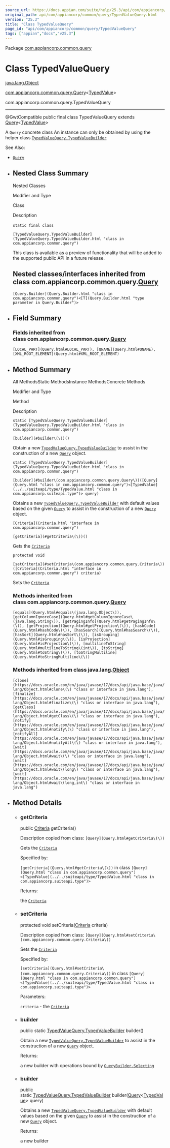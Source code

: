 ```yaml
---
source_url: https://docs.appian.com/suite/help/25.3/api/com/appiancorp/common/query/TypedValueQuery.html
original_path: api/com/appiancorp/common/query/TypedValueQuery.html
version: "25.3"
title: "Class TypedValueQuery"
page_id: "api/com/appiancorp/common/query/TypedValueQuery"
tags: ["appian","docs","v25.3"]
---
```



Package [com.appiancorp.common.query](package-summary.html)

# Class TypedValueQuery

[java.lang.Object](https://docs.oracle.com/en/java/javase/17/docs/api/java.base/java/lang/Object.html "class or interface in java.lang")

[com.appiancorp.common.query.Query](Query.html "class in com.appiancorp.common.query")<[TypedValue](../../suiteapi/type/TypedValue.html "class in com.appiancorp.suiteapi.type")\>

com.appiancorp.common.query.TypedValueQuery

* * *

@GwtCompatible public final class TypedValueQuery extends [Query](Query.html "class in com.appiancorp.common.query")<[TypedValue](../../suiteapi/type/TypedValue.html "class in com.appiancorp.suiteapi.type")\>

A `Query` concrete class An instance can only be obtained by using the helper class [`TypedValueQuery.TypedValueBuilder`](TypedValueQuery.TypedValueBuilder.html "class in com.appiancorp.common.query")

See Also:

-   [`Query`](Query.html "class in com.appiancorp.common.query")

-   ## Nested Class Summary

    Nested Classes

    Modifier and Type

    Class

    Description

    `static final class` 

    `[TypedValueQuery.TypedValueBuilder](TypedValueQuery.TypedValueBuilder.html "class in com.appiancorp.common.query")`

    This class is available as a preview of functionality that will be added to the supported public API in a future release.

    ## Nested classes/interfaces inherited from class com.appiancorp.common.query.[Query](Query.html "class in com.appiancorp.common.query")

    `[Query.Builder](Query.Builder.html "class in com.appiancorp.common.query")<[T](Query.Builder.html "type parameter in Query.Builder")>`

-   ## Field Summary

    ### Fields inherited from class com.appiancorp.common.query.[Query](Query.html "class in com.appiancorp.common.query")

    `[LOCAL_PART](Query.html#LOCAL_PART), [QNAME](Query.html#QNAME), [XML_ROOT_ELEMENT](Query.html#XML_ROOT_ELEMENT)`

-   ## Method Summary

    All MethodsStatic MethodsInstance MethodsConcrete Methods

    Modifier and Type

    Method

    Description

    `static [TypedValueQuery.TypedValueBuilder](TypedValueQuery.TypedValueBuilder.html "class in com.appiancorp.common.query")`

    `[builder](#builder\(\))()`

    Obtain a new [`TypedValueQuery.TypedValueBuilder`](TypedValueQuery.TypedValueBuilder.html "class in com.appiancorp.common.query") to assist in the construction of a new [`Query`](Query.html "class in com.appiancorp.common.query") object.

    `static [TypedValueQuery.TypedValueBuilder](TypedValueQuery.TypedValueBuilder.html "class in com.appiancorp.common.query")`

    `[builder](#builder\(com.appiancorp.common.query.Query\))([Query](Query.html "class in com.appiancorp.common.query")<[TypedValue](../../suiteapi/type/TypedValue.html "class in com.appiancorp.suiteapi.type")> query)`

    Obtains a new [`TypedValueQuery.TypedValueBuilder`](TypedValueQuery.TypedValueBuilder.html "class in com.appiancorp.common.query") with default values based on the given [`Query`](Query.html "class in com.appiancorp.common.query") to assist in the construction of a new [`Query`](Query.html "class in com.appiancorp.common.query") object.

    `[Criteria](Criteria.html "interface in com.appiancorp.common.query")`

    `[getCriteria](#getCriteria\(\))()`

    Gets the [`Criteria`](Criteria.html "interface in com.appiancorp.common.query")

    `protected void`

    `[setCriteria](#setCriteria\(com.appiancorp.common.query.Criteria\))([Criteria](Criteria.html "interface in com.appiancorp.common.query") criteria)`

    Sets the [`Criteria`](Criteria.html "interface in com.appiancorp.common.query")

    ### Methods inherited from class com.appiancorp.common.query.[Query](Query.html "class in com.appiancorp.common.query")

    `[equals](Query.html#equals\(java.lang.Object\)), [getColumnIgnoreCase](Query.html#getColumnIgnoreCase\(java.lang.String\)), [getPagingInfo](Query.html#getPagingInfo\(\)), [getProjection](Query.html#getProjection\(\)), [hashCode](Query.html#hashCode\(\)), [hasSearch](Query.html#hasSearch\(\)), [hasSort](Query.html#hasSort\(\)), [isGrouping](Query.html#isGrouping\(\)), [isProjection](Query.html#isProjection\(\)), [multilineToString](Query.html#multilineToString\(int\)), [toString](Query.html#toString\(\)), [toStringMultiline](Query.html#toStringMultiline\(\))`

    ### Methods inherited from class java.lang.[Object](https://docs.oracle.com/en/java/javase/17/docs/api/java.base/java/lang/Object.html "class or interface in java.lang")

    `[clone](https://docs.oracle.com/en/java/javase/17/docs/api/java.base/java/lang/Object.html#clone\(\) "class or interface in java.lang"), [finalize](https://docs.oracle.com/en/java/javase/17/docs/api/java.base/java/lang/Object.html#finalize\(\) "class or interface in java.lang"), [getClass](https://docs.oracle.com/en/java/javase/17/docs/api/java.base/java/lang/Object.html#getClass\(\) "class or interface in java.lang"), [notify](https://docs.oracle.com/en/java/javase/17/docs/api/java.base/java/lang/Object.html#notify\(\) "class or interface in java.lang"), [notifyAll](https://docs.oracle.com/en/java/javase/17/docs/api/java.base/java/lang/Object.html#notifyAll\(\) "class or interface in java.lang"), [wait](https://docs.oracle.com/en/java/javase/17/docs/api/java.base/java/lang/Object.html#wait\(\) "class or interface in java.lang"), [wait](https://docs.oracle.com/en/java/javase/17/docs/api/java.base/java/lang/Object.html#wait\(long\) "class or interface in java.lang"), [wait](https://docs.oracle.com/en/java/javase/17/docs/api/java.base/java/lang/Object.html#wait\(long,int\) "class or interface in java.lang")`

-   ## Method Details

    -   ### getCriteria

        public [Criteria](Criteria.html "interface in com.appiancorp.common.query") getCriteria()

        Description copied from class: `[Query](Query.html#getCriteria\(\))`

        Gets the [`Criteria`](Criteria.html "interface in com.appiancorp.common.query")

        Specified by:

        `[getCriteria](Query.html#getCriteria\(\))` in class `[Query](Query.html "class in com.appiancorp.common.query")<[TypedValue](../../suiteapi/type/TypedValue.html "class in com.appiancorp.suiteapi.type")>`

        Returns:

        the [`Criteria`](Criteria.html "interface in com.appiancorp.common.query")

    -   ### setCriteria

        protected void setCriteria([Criteria](Criteria.html "interface in com.appiancorp.common.query") criteria)

        Description copied from class: `[Query](Query.html#setCriteria\(com.appiancorp.common.query.Criteria\))`

        Sets the [`Criteria`](Criteria.html "interface in com.appiancorp.common.query")

        Specified by:

        `[setCriteria](Query.html#setCriteria\(com.appiancorp.common.query.Criteria\))` in class `[Query](Query.html "class in com.appiancorp.common.query")<[TypedValue](../../suiteapi/type/TypedValue.html "class in com.appiancorp.suiteapi.type")>`

        Parameters:

        `criteria` - the [`Criteria`](Criteria.html "interface in com.appiancorp.common.query")

    -   ### builder

        public static [TypedValueQuery.TypedValueBuilder](TypedValueQuery.TypedValueBuilder.html "class in com.appiancorp.common.query") builder()

        Obtain a new [`TypedValueQuery.TypedValueBuilder`](TypedValueQuery.TypedValueBuilder.html "class in com.appiancorp.common.query") to assist in the construction of a new [`Query`](Query.html "class in com.appiancorp.common.query") object.

        Returns:

        a new builder with operations bound by [`QueryBuilder.Selecting`](QueryBuilder.Selecting.html "interface in com.appiancorp.common.query")

    -   ### builder

        public static [TypedValueQuery.TypedValueBuilder](TypedValueQuery.TypedValueBuilder.html "class in com.appiancorp.common.query") builder([Query](Query.html "class in com.appiancorp.common.query")<[TypedValue](../../suiteapi/type/TypedValue.html "class in com.appiancorp.suiteapi.type")\> query)

        Obtains a new [`TypedValueQuery.TypedValueBuilder`](TypedValueQuery.TypedValueBuilder.html "class in com.appiancorp.common.query") with default values based on the given [`Query`](Query.html "class in com.appiancorp.common.query") to assist in the construction of a new [`Query`](Query.html "class in com.appiancorp.common.query") object.

        Returns:

        a new builder
